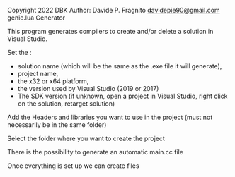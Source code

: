 Copyright 2022 DBK
Author: Davide P. Fragnito <davidepie90@gmail.com>
genie.lua Generator

This program generates compilers to create and/or delete a solution in Visual Studio.

Set the :
  - solution name (which will be the same as the .exe file it will generate),
  - project name,
  - the x32 or x64 platform,
  - the version used by Visual Studio (2019 or 2017)
  - The SDK version (if unknown, open a project in Visual Studio, right click on the solution, retarget solution)


Add the Headers and libraries you want to use in the project
(must not necessarily be in the same folder)

Select the folder where you want to create the project

There is the possibility to generate an automatic main.cc file

Once everything is set up we can create files

